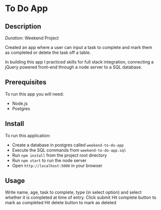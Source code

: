 # To Do App



## Description
_Duration:_ Weekend Project

Created an app where a user can input a task to complete and mark them as completed or delete the task off a table.

In building this app I practiced skills for full stack integration, connecting a jQuery powered front-end through a node server to a SQL database. 

## Prerequisites

To run this app you will need:
- Node.js
- Postgres


## Install

To run this application:

- Create a database in postgres called `weekend-to-do-app`
- Execute the SQL commands from `weekend-to-do-app.sql`
- Run `npm install` from the project root directory
- Run `npm start` to run the node server
- Open `http://localhost:5000` in your browser

## Usage

Write name, age, task to complete, type (in select option) and select whether it is completed at time of entry.
Click submit
Hit complete button to mark as completed
Hit delete button to mark as deleted
